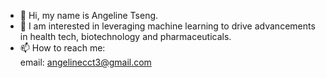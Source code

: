 - 👋 Hi, my name is Angeline Tseng. 
- 👀 I am interested in leveraging machine learning to drive advancements in health tech, biotechnology and pharmaceuticals.  
- 📫 How to reach me: \
     email: angelinecct3@gmail.com

<!---
angietseng/angietseng is a ✨ special ✨ repository because its `README.md` (this file) appears on your GitHub profile.
You can click the Preview link to take a look at your changes.
--->
